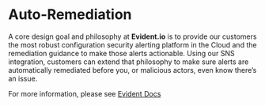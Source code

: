 # Auto-Remediation

A core design goal and philosophy at **Evident.io** is to provide our customers the most robust configuration security alerting platform in the Cloud and the remediation guidance to make those alerts actionable. Using our SNS integration, customers can extend that philosophy to make sure alerts are automatically remediated before you, or malicious actors, even know there’s an issue.

For more information, please see [Evident Docs](http://docs.evident.io/#auto-remediation-via-lambda-walkthrough)

